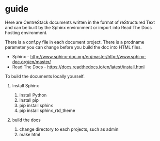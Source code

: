 # guide

Here are CentreStack documents written in the format of reStructured Text and can be built by the Sphinx environment or import
into Read The Docs hosting environment.

There is a conf.py file in each document project. There is a prodname parameter you can change before you build the doc into HTML files.

* Sphinx - http://www.sphinx-doc.org/en/master/http://www.sphinx-doc.org/en/master/
* Read The Docs - https://docs.readthedocs.io/en/latest/install.html

To build the documents locally yourself.
1. Install Sphinx

    1. Install Python
    1. Install pip
    1. pip install sphinx
    1. pip install sphinx_rtd_theme
    
1. build the docs

    1. change directory to each projects, such as admin
    1. make html
    
    
